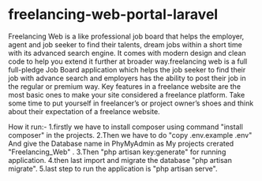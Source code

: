 # freelancing-web-portal-laravel
Freelancing Web is a like professional job board that helps the employer, agent and job seeker to find their talents, dream jobs within a short time with its advanced search engine. It comes with modern design and clean code to help you extend it further at broader way.freelancing web is a full full-pledge Job Board application which helps the job seeker to find their job with advance search and employers has the ability to post their job in the regular or premium way. Key features in a freelance website are the most basic ones to make your site considered a freelance platform. Take some time to put yourself in freelancer’s or project owner’s shoes and think about their expectation of a freelance website.


How it run:-
1.firstly we have to install composer using command "install composer"  in the projects.
2.Then we have to do "copy .env.example .env" And give the Database name in PhyMyAdmin as My projects crerated
"Freelancing_Web" .
3.Then "php artisan key:generate" for running application.
4.then last import and migrate the database "php artisan migrate".
5.last step to run the application is "php artisan serve".
